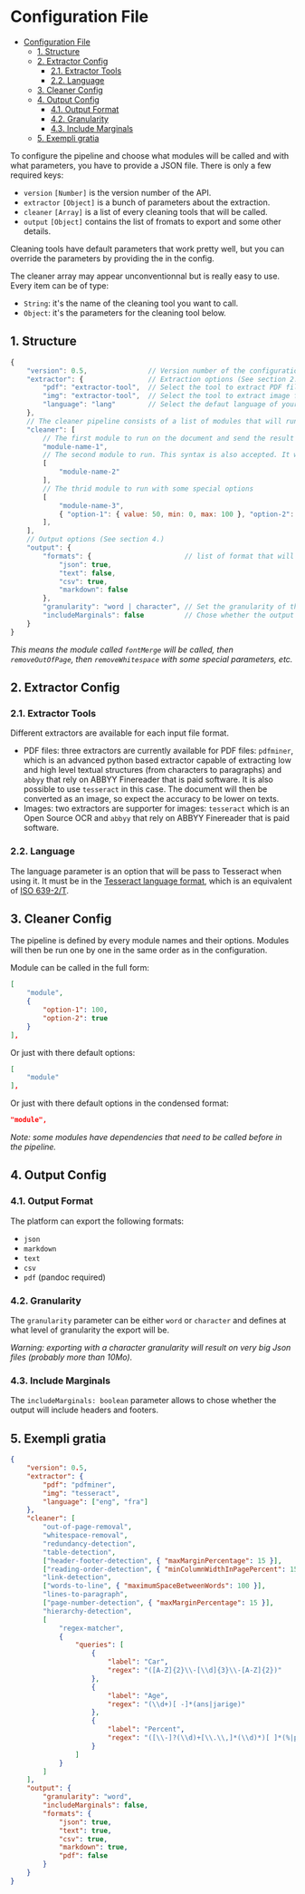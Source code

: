 # Configuration File

- [Configuration File](#configuration-file)
	- [1. Structure](#1-structure)
	- [2. Extractor Config](#2-extractor-config)
		- [2.1. Extractor Tools](#21-extractor-tools)
		- [2.2. Language](#22-language)
	- [3. Cleaner Config](#3-cleaner-config)
	- [4. Output Config](#4-output-config)
		- [4.1. Output Format](#41-output-format)
		- [4.2. Granularity](#42-granularity)
		- [4.3. Include Marginals](#43-include-marginals)
	- [5. Exempli gratia](#5-exempli-gratia)

To configure the pipeline and choose what modules will be called and with what parameters, you have to provide a JSON file.
There is only a few required keys:

- `version` `[Number]` is the version number of the API.
- `extractor` `[Object]` is a bunch of parameters about the extraction.
- `cleaner` `[Array]` is a list of every cleaning tools that will be called.
- `output` `[Object]` contains the list of fromats to export and some other details.

Cleaning tools have default parameters that work pretty well, but you can override the parameters by providing the in the config.

The cleaner array may appear unconventionnal but is really easy to use. Every item can be of type:

- `String`: it's the name of the cleaning tool you want to call.
- `Object`: it's the parameters for the cleaning tool below.

## 1. Structure

```js
{
    "version": 0.5,               // Version number of the configuration file format
    "extractor": {                // Extraction options (See section 2.)
        "pdf": "extractor-tool",  // Select the tool to extract PDF files
        "img": "extractor-tool",  // Select the tool to extract image files (JPG, PNG, TIFF, etc.)
        "language": "lang"        // Select the defaut language of your document. This is used to increase the accuracy of OCR tools (See section 2.2)
    },
    // The cleaner pipeline consists of a list of modules that will run on given file (See section 3.)
    "cleaner": [
        // The first module to run on the document and send the result to the next module
        "module-name-1",
        // The second module to run. This syntax is also accepted. It will use only the default module options
        [
            "module-name-2"
        ],
        // The thrid module to run with some special options
        [
            "module-name-3",
            { "option-1": { value: 50, min: 0, max: 100 }, "option-2": { value: true } }
        ],
    ],
    // Output options (See section 4.)
    "output": {
        "formats": {                       // list of format that will be outputed (See section 4.1.)
            "json": true,
            "text": false,
            "csv": true,
            "markdown": false
        },
        "granularity": "word | character", // Set the granularity of the output (See section 4.2.)
        "includeMarginals": false          // Chose whether the output will include headers and footers (See section 4.3.)
    }
}
```

_This means the module called `fontMerge` will be called, then `removeOutOfPage`, then `removeWhitespace` with some special parameters, etc._

## 2. Extractor Config

### 2.1. Extractor Tools

Different extractors are available for each input file format.

- PDF files: three extractors are currently available for PDF files: `pdfminer`, which is an advanced python based extractor capable of extracting low and high level textual structures (from characters to paragraphs) and `abbyy` that rely on ABBYY Finereader that is paid software. It is also possible to use `tesseract` in this case. The document will then be converted as an image, so expect the accuracy to be lower on texts.
- Images: two extractors are supporter for images: `tesseract` which is an Open Source OCR and `abbyy` that rely on ABBYY Finereader that is paid software.

### 2.2. Language

The language parameter is an option that will be pass to Tesseract when using it. It must be in the [Tesseract language format](https://github.com/tesseract-ocr/tesseract/blob/master/doc/tesseract.1.asc#languages), which is an equivalent of [ISO 639-2/T](https://en.wikipedia.org/wiki/List_of_ISO_639-1_codes).

## 3. Cleaner Config

The pipeline is defined by every module names and their options. Modules will then be run one by one in the same order as in the configuration.

Module can be called in the full form:

```json
[
	"module",
	{
		"option-1": 100,
		"option-2": true
	}
],
```

Or just with there default options:

```json
[
	"module"
],
```

Or just with there default options in the condensed format:

```json
"module",
```

_Note: some modules have dependencies that need to be called before in the pipeline._

## 4. Output Config

### 4.1. Output Format

The platform can export the following formats:

- `json`
- `markdown`
- `text`
- `csv`
- `pdf` (pandoc required)

### 4.2. Granularity

The `granularity` parameter can be either `word` or `character` and defines at what level of granularity the export will be.

_Warning: exporting with a character granularity will result on very big Json files (probably more than 10Mo)._

### 4.3. Include Marginals

The `includeMarginals: boolean` parameter allows to chose whether the output will include headers and footers.

## 5. Exempli gratia

```json
{
	"version": 0.5,
	"extractor": {
		"pdf": "pdfminer",
		"img": "tesseract",
		"language": ["eng", "fra"]
	},
	"cleaner": [
		"out-of-page-removal",
		"whitespace-removal",
		"redundancy-detection",
		"table-detection",
		["header-footer-detection", { "maxMarginPercentage": 15 }],
		["reading-order-detection", { "minColumnWidthInPagePercent": 15 } ],
		"link-detection",
		["words-to-line", { "maximumSpaceBetweenWords": 100 }],
		"lines-to-paragraph",
		["page-number-detection", { "maxMarginPercentage": 15 }],
		"hierarchy-detection",
		[
			"regex-matcher",
			{
				"queries": [
					{
						"label": "Car",
						"regex": "([A-Z]{2}\\-[\\d]{3}\\-[A-Z]{2})"
					},
					{
						"label": "Age",
						"regex": "(\\d+)[ -]*(ans|jarige)"
					},
					{
						"label": "Percent",
						"regex": "([\\-]?(\\d)+[\\.\\,]*(\\d)*)[ ]*(%|per|percent|pourcent|procent)"
					}
				]
			}
		]
	],
	"output": {
		"granularity": "word",
		"includeMarginals": false,
		"formats": {
			"json": true,
			"text": true,
			"csv": true,
			"markdown": true,
			"pdf": false
		}
	}
}
```
